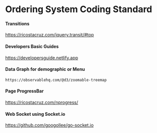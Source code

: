 # Ordering System Coding Standard

#### Transitions

https://ricostacruz.com/jquery.transit/#top

#### Developers Basic Guides

https://developersguide.netlify.app

#### Data Graph for demographic or Menu

`https://observablehq.com/@d3/zoomable-treemap`

#### Page ProgressBar 

https://ricostacruz.com/nprogress/


#### Web Socket using Socket.io

https://github.com/googollee/go-socket.io